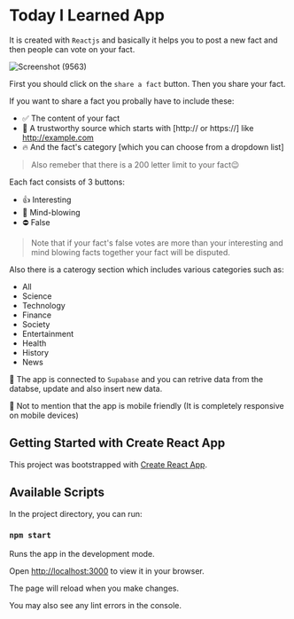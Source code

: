 # Today I Learned App

It is created with `Reactjs` and basically it helps you to post a new fact and then people can vote on your fact.

![Screenshot (9563)](https://github.com/AmirhoseinHesami/hesami-today-learned-app/assets/86534843/feddf2ff-62a8-4683-b650-0e8798a0599b)

First you should click on the `share a fact` button. Then you share your fact.

If you want to share a fact you probally have to include these:

- ✅ The content of your fact
- 🚀 A trustworthy source which starts with [http:// or https://] like http://example.com
- 🔥 And the fact's category [which you can choose from a dropdown list]

> Also remeber that there is a 200 letter limit to your fact😉

Each fact consists of 3 buttons:

- 👍 Interesting
- 🤯 Mind-blowing
- ⛔ False

> Note that if your fact's false votes are more than your interesting and mind blowing facts together your fact will be disputed.

Also there is a caterogy section which includes various categories such as:

- All
- Science
- Technology
- Finance
- Society
- Entertainment
- Health
- History
- News

🔺 The app is connected to `Supabase` and you can retrive data from the databse, update and also insert new data.

🔹 Not to mention that the app is mobile friendly (It is completely responsive on mobile devices)

## Getting Started with Create React App

This project was bootstrapped with [Create React App](https://github.com/facebook/create-react-app).

## Available Scripts

In the project directory, you can run:

### `npm start`

Runs the app in the development mode.

Open [http://localhost:3000](http://localhost:3000) to view it in your browser.

The page will reload when you make changes.

You may also see any lint errors in the console.

